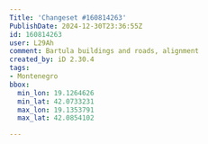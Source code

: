 ```yaml
---
Title: 'Changeset #160814263'
PublishDate: 2024-12-30T23:36:55Z
id: 160814263
user: L29Ah
comment: Bartula buildings and roads, alignment
created_by: iD 2.30.4
tags:
- Montenegro
bbox:
  min_lon: 19.1264626
  min_lat: 42.0733231
  max_lon: 19.1353791
  max_lat: 42.0854102

---
```

